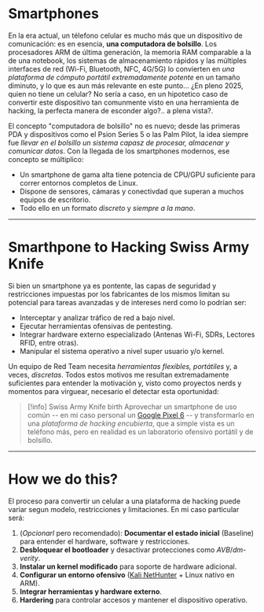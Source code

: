 # Smartphones

En la era actual, un télefono celular es mucho más que un dispositivo de comunicación: es en esencia, **una computadora de bolsillo**.
Los procesadores ARM de última generación, la memoria RAM comparable a la de una notebook, los sistemas de almacenamiento rápidos y las múltiples interfaces de red (Wi-Fi, Bluetooth, NFC, 4G/5G) lo convierten en *una plataforma de cómputo portátil extremadamente potente* en un tamaño diminuto, y lo que es aun más relevante en este punto... ¿En pleno 2025, quien no tiene un celular? No sería a caso, en un hipotetico caso de convertir este dispositivo tan comunmente visto en una herramienta de hacking, la perfecta manera de esconder algo?.. a plena vista?.

El concepto "computadora de bolsillo" no es nuevo; desde las primeras PDA y dispositivos como el Psion Series 5 o las Palm Pilot, la idea siempre fue *llevar en el bolsillo un sistema capasz de procesar, almacenar y comunicar datos*. Con la llegada de los smartphones modernos, ese concepto se múltiplico:

- Un smartphone de gama alta tiene potencia de CPU/GPU suficiente para correr entornos completos de Linux.
- Dispone de sensores, cámaras y conectivdad que superan a muchos equipos de escritorio. 
- Todo ello en un formato *discreto* y *siempre a la mano*.

----
# Smarthpone to Hacking Swiss Army Knife

Si bien un smartphone ya es pontente, las capas de seguridad y restricciones impuestas por los fabricantes de los mismos limitan su potencial para tareas avanzadas y de intereses nerd como lo podrían ser:

- Interceptar y analizar tráfico de red a bajo nivel.
- Ejecutar herramientas ofensivas de pentesting.
- Integrar hardware externo especializado (Antenas Wi-Fi, SDRs, Lectores RFID, entre otras).
- Manipular el sistema operativo a nivel super usuario y/o kernel.

Un equipo de Red Team necesita *herramientas flexibles, portátiles* y, a veces, *discretas*. Todos estos motivos me resultan extremadamente suficientes para entender la motivación y, visto como proyectos nerds y momentos para virguear, necesario el detectar esta oportunidad:

> [!info] Swiss Army Knife birth
> Aprovechar un smartphone de uso común -- en mi caso personal un [Google Pixel 6](https://www.devicespecifications.com/en/model/5f5557c5) -- y transformarlo en una *plataforma de hacking encubierta*, que a simple vista es un teléfono más, pero en realidad es un laboratorio ofensivo portátil y de bolsillo.

---
# How we do this?

El proceso para convertir un celular a una plataforma de hacking puede variar segun modelo, restricciones y limitaciones. En mi caso particular será:

1. (*Opcionarl* pero recomendado): **Documentar el estado inicial** (Baseline) para entender el hardware, software y restricciones.
2. **Desbloquear el bootloader** y desactivar protecciones como *AVB*/*dm-verity*. 
3. **Instalar un kernel modificado** para soporte de hardware adicional.
4. **Configurar un entorno ofensivo** ([Kali NetHunter](https://www.kali.org/get-kali/#kali-mobile) + Linux nativo en ARM).
5. **Integrar herramientas y hardware externo**.
6. **Hardering** para controlar accesos y mantener el dispositivo operativo.
